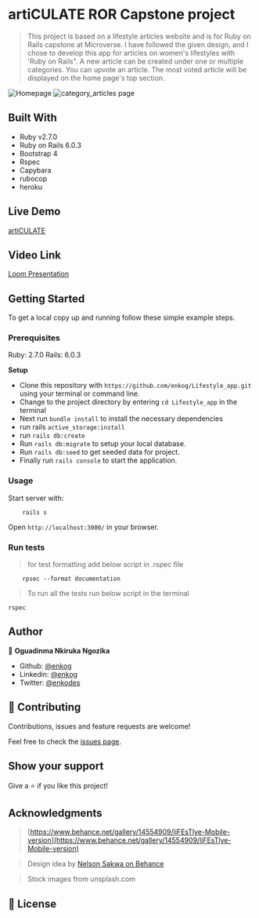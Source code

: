# artiCULATE ROR Capstone project

> This project is based on a lifestyle articles website and is for Ruby on Rails capstone at Microverse. I have followed the given design, and I chose to develop this app for articles on women's lifestyles with 'Ruby on Rails". A new article can be created under one or multiple categories. You can upvote an article. The most voted article will be displayed on the home page's top section.

![Homepage](./app/assets/images/)
![category_articles page](./app/assets/images/)

## Built With

- Ruby v2.7.0
- Ruby on Rails 6.0.3
- Bootstrap 4
- Rspec
- Capybara
- rubocop
- heroku


## Live Demo

[artiCULATE](https://gentle-reaches-95015.herokuapp.com/)

## Video Link

[Loom Presentation]()

## Getting Started

To get a local copy up and running follow these simple example steps.

### Prerequisites

Ruby: 2.7.0
Rails: 6.0.3

**Setup**

- Clone this repository with `https://github.com/enkog/Lifestyle_app.git` using your terminal or command line.<br>
- Change to the project directory by entering `cd Lifestyle_app` in the terminal<br>
- Next run `bundle install` to install the necessary dependencies<br>
- run rails `active_storage:install`
- run `rails db:create`
- Run `rails db:migrate` to setup your local database.<br>
- Run `rails db:seed` to get seeded data for project.<br>
- Finally run `rails console` to start the application.<br>

### Usage

Start server with:

```
    rails s
```

Open `http://localhost:3000/` in your browser.

### Run tests

> for test formatting add below script in .rspec file

```
    rpsec --format documentation
```

> To run all the tests run below script in the terminal

`rspec`

## Author

👤 **Oguadinma Nkiruka Ngozika**

-   Github: [@enkog](https://github.com/enkog)
-   Linkedin: [@enkog](https://www.linkedin.com/in/enkog/)
-   Twitter: [@enkodes](https://twitter.com/enkodes)

## 🤝 Contributing

Contributions, issues and feature requests are welcome!

Feel free to check the [issues page](issues/).

## Show your support

Give a ⭐️ if you like this project!

## Acknowledgments

> [https://www.behance.net/gallery/14554909/liFEsTlye-Mobile-version](https://www.behance.net/gallery/14554909/liFEsTlye-Mobile-version)

> Design idea by [Nelson Sakwa on Behance](https://www.behance.net/sakwadesignstudio)

> Stock images from unsplash.com



## 📝 License
